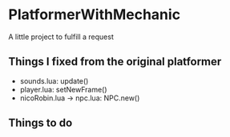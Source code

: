 # PlatformerWithMechanic
A little project to fulfill a request

## Things I fixed from the original platformer
* sounds.lua: update()
* player.lua: setNewFrame()
* nicoRobin.lua -> npc.lua: NPC.new()

## Things to do